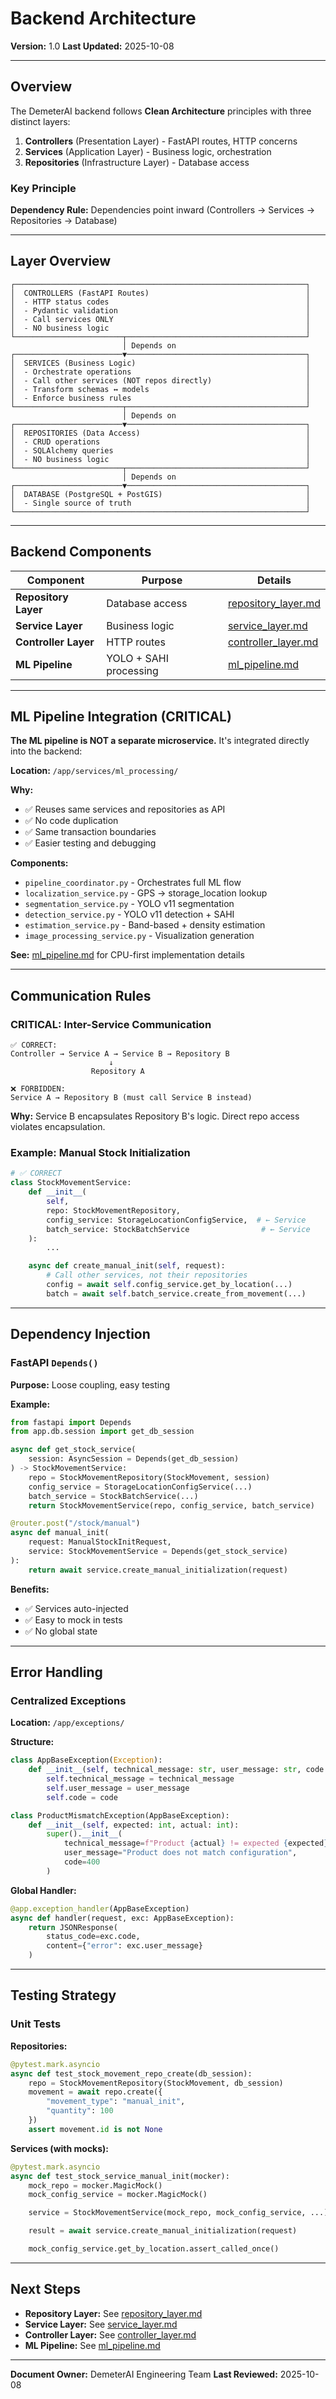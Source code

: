 # Backend Architecture

**Version:** 1.0
**Last Updated:** 2025-10-08

---

## Overview

The DemeterAI backend follows **Clean Architecture** principles with three distinct layers:

1. **Controllers** (Presentation Layer) - FastAPI routes, HTTP concerns
2. **Services** (Application Layer) - Business logic, orchestration
3. **Repositories** (Infrastructure Layer) - Database access

### Key Principle

**Dependency Rule:** Dependencies point inward (Controllers → Services → Repositories → Database)

---

## Layer Overview

```
┌─────────────────────────────────────────────────────────────────┐
│  CONTROLLERS (FastAPI Routes)                                   │
│  - HTTP status codes                                            │
│  - Pydantic validation                                          │
│  - Call services ONLY                                           │
│  - NO business logic                                            │
└────────────────────────┬────────────────────────────────────────┘
                         │ Depends on
┌────────────────────────▼────────────────────────────────────────┐
│  SERVICES (Business Logic)                                      │
│  - Orchestrate operations                                       │
│  - Call other services (NOT repos directly)                     │
│  - Transform schemas ↔ models                                   │
│  - Enforce business rules                                       │
└────────────────────────┬────────────────────────────────────────┘
                         │ Depends on
┌────────────────────────▼────────────────────────────────────────┐
│  REPOSITORIES (Data Access)                                     │
│  - CRUD operations                                              │
│  - SQLAlchemy queries                                           │
│  - NO business logic                                            │
└────────────────────────┬────────────────────────────────────────┘
                         │ Depends on
┌────────────────────────▼────────────────────────────────────────┐
│  DATABASE (PostgreSQL + PostGIS)                                │
│  - Single source of truth                                       │
└─────────────────────────────────────────────────────────────────┘
```

---

## Backend Components

| Component | Purpose | Details |
|-----------|---------|---------|
| **Repository Layer** | Database access | [repository_layer.md](./repository_layer.md) |
| **Service Layer** | Business logic | [service_layer.md](./service_layer.md) |
| **Controller Layer** | HTTP routes | [controller_layer.md](./controller_layer.md) |
| **ML Pipeline** | YOLO + SAHI processing | [ml_pipeline.md](./ml_pipeline.md) |

---

## ML Pipeline Integration (CRITICAL)

**The ML pipeline is NOT a separate microservice.** It's integrated directly into the backend:

**Location:** `/app/services/ml_processing/`

**Why:**
- ✅ Reuses same services and repositories as API
- ✅ No code duplication
- ✅ Same transaction boundaries
- ✅ Easier testing and debugging

**Components:**
- `pipeline_coordinator.py` - Orchestrates full ML flow
- `localization_service.py` - GPS → storage_location lookup
- `segmentation_service.py` - YOLO v11 segmentation
- `detection_service.py` - YOLO v11 detection + SAHI
- `estimation_service.py` - Band-based + density estimation
- `image_processing_service.py` - Visualization generation

**See:** [ml_pipeline.md](./ml_pipeline.md) for CPU-first implementation details

---

## Communication Rules

### CRITICAL: Inter-Service Communication

```
✅ CORRECT:
Controller → Service A → Service B → Repository B
                      ↓
                  Repository A

❌ FORBIDDEN:
Service A → Repository B (must call Service B instead)
```

**Why:** Service B encapsulates Repository B's logic. Direct repo access violates encapsulation.

### Example: Manual Stock Initialization

```python
# ✅ CORRECT
class StockMovementService:
    def __init__(
        self,
        repo: StockMovementRepository,
        config_service: StorageLocationConfigService,  # ← Service
        batch_service: StockBatchService                # ← Service
    ):
        ...

    async def create_manual_init(self, request):
        # Call other services, not their repositories
        config = await self.config_service.get_by_location(...)
        batch = await self.batch_service.create_from_movement(...)
```

---

## Dependency Injection

### FastAPI `Depends()`

**Purpose:** Loose coupling, easy testing

**Example:**
```python
from fastapi import Depends
from app.db.session import get_db_session

async def get_stock_service(
    session: AsyncSession = Depends(get_db_session)
) -> StockMovementService:
    repo = StockMovementRepository(StockMovement, session)
    config_service = StorageLocationConfigService(...)
    batch_service = StockBatchService(...)
    return StockMovementService(repo, config_service, batch_service)

@router.post("/stock/manual")
async def manual_init(
    request: ManualStockInitRequest,
    service: StockMovementService = Depends(get_stock_service)
):
    return await service.create_manual_initialization(request)
```

**Benefits:**
- ✅ Services auto-injected
- ✅ Easy to mock in tests
- ✅ No global state

---

## Error Handling

### Centralized Exceptions

**Location:** `/app/exceptions/`

**Structure:**
```python
class AppBaseException(Exception):
    def __init__(self, technical_message: str, user_message: str, code: int):
        self.technical_message = technical_message
        self.user_message = user_message
        self.code = code

class ProductMismatchException(AppBaseException):
    def __init__(self, expected: int, actual: int):
        super().__init__(
            technical_message=f"Product {actual} != expected {expected}",
            user_message="Product does not match configuration",
            code=400
        )
```

**Global Handler:**
```python
@app.exception_handler(AppBaseException)
async def handler(request, exc: AppBaseException):
    return JSONResponse(
        status_code=exc.code,
        content={"error": exc.user_message}
    )
```

---

## Testing Strategy

### Unit Tests

**Repositories:**
```python
@pytest.mark.asyncio
async def test_stock_movement_repo_create(db_session):
    repo = StockMovementRepository(StockMovement, db_session)
    movement = await repo.create({
        "movement_type": "manual_init",
        "quantity": 100
    })
    assert movement.id is not None
```

**Services (with mocks):**
```python
@pytest.mark.asyncio
async def test_stock_service_manual_init(mocker):
    mock_repo = mocker.MagicMock()
    mock_config_service = mocker.MagicMock()

    service = StockMovementService(mock_repo, mock_config_service, ...)

    result = await service.create_manual_initialization(request)

    mock_config_service.get_by_location.assert_called_once()
```

---

## Next Steps

- **Repository Layer:** See [repository_layer.md](./repository_layer.md)
- **Service Layer:** See [service_layer.md](./service_layer.md)
- **Controller Layer:** See [controller_layer.md](./controller_layer.md)
- **ML Pipeline:** See [ml_pipeline.md](./ml_pipeline.md)

---

**Document Owner:** DemeterAI Engineering Team
**Last Reviewed:** 2025-10-08
